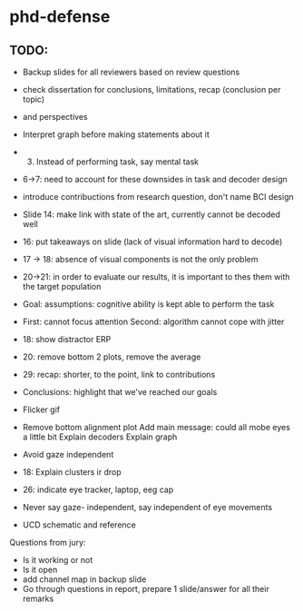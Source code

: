 
# phd-defense

## TODO:

* Backup slides for all reviewers based on review questions
* check dissertation for conclusions, limitations, recap (conclusion per topic)
* and perspectives

* Interpret graph before making statements about it
* 3. Instead of performing task, say mental task
* 6->7: need to account for these downsides in task and decoder design
* introduce contribuctions from research question, don't name BCI design
* Slide 14: make link with state of the art, currently cannot be decoded well
* 16: put takeaways on slide (lack of visual information hard to decode)
* 17 -> 18: absence of visual components is not the only problem
* 20->21: in order to evaluate our results, it is important to thes them with
  the target population


* Goal: assumptions:
   cognitive ability is kept
   able to perform the task

* First: cannot focus attention
  Second: algorithm cannot cope with jitter

* 18: show distractor ERP

* 20: remove bottom 2 plots, remove the average
* 29: recap: shorter, to the point, link to contributions
* Conclusions: highlight that we've reached our goals

* Flicker gif
* Remove bottom alignment plot
 Add main message: could all mobe eyes a little bit
  Explain decoders
  Explain graph
* Avoid gaze independent
* 18: Explain clusters ir drop
* 26: indicate eye tracker, laptop, eeg cap
* Never say gaze- independent, say independent of eye movements
* UCD schematic and reference

Questions from jury:
* Is it working or not
* Is it open
* add channel map in backup slide
* Go through questions in report, prepare 1 slide/answer for all their remarks
